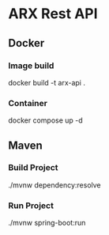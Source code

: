 # ARX Rest API
## Docker
### Image build
docker build -t arx-api .
### Container
docker compose up -d

## Maven
### Build Project
./mvnw dependency:resolve

### Run Project
./mvnw spring-boot:run   
